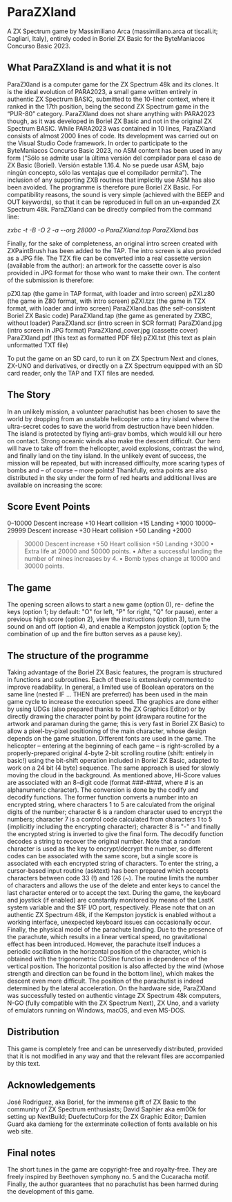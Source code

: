 ParaZXland
==========  
A ZX Spectrum game by Massimiliano Arca (massimiliano.arca _at_ tiscali.it; Cagliari, Italy), 
entirely coded in Boriel ZX Basic for the ByteManiacos Concurso Basic 2023.

 
What ParaZXland is and what it is not
-------------------------------------
ParaZXland is a computer game for the ZX Spectrum 48k and its clones. 
It is the ideal evolution of PARA2023, a small game written entirely in 
authentic ZX Spectrum BASIC, submitted to the 10-liner context, where it
ranked in the 17th position, being the second ZX Spectrum game in the 
“PUR-80” category. ParaZXland does not share anything with PARA2023 
though, as it was developed in Boriel ZX Basic and not in the original 
ZX Spectrum BASIC. While PARA2023 was contained in 10 lines, ParaZXland
consists of almost 2000 lines of code. Its development was carried 
out on the Visual Studio Code framework. In order to participate to the
ByteManiacos Concurso Basic 2023, no ASM content has been used in any 
form (“Sólo se admite usar la última versión del compilador para el 
caso de ZX Basic (Boriel). Versión estable 1.16.4. No se puede usar 
ASM, bajo ningún concepto, sólo las ventajas que el compilador 
permita”). The inclusion of any supporting ZXB routines that implicitly
use ASM has also been avoided. The programme is therefore pure Boriel
ZX Basic. For compatibility reasons, the sound is very simple (achieved
with the BEEP and OUT keywords), so that it can be reproduced in full 
on an un-expanded ZX Spectrum 48k. ParaZXland can be directly compiled
from the command line:

_zxbc -t -B -O 2 -a --org 28000 -o ParaZXland.tap ParaZXland.bas_
 
Finally, for the sake of completeness, an original intro screen
created with ZXPaintBrush has been added to the TAP. The intro screen
is also provided as a JPG file. The TZX file can be converted into a
real cassette version (available from the author): an artwork for the
cassette cover is also provided in JPG format for those who want to
make their own.
The content of the submission is therefore: 

pZXl.tap 		(the game in TAP format, with loader and intro screen)
pZXl.z80		(the game in Z80 format, with intro screen)
pZXl.tzx		(the game in TZX format, with loader and intro screen)
ParaZXland.bas		(the self-consistent Boriel ZX Basic code)
ParaZXland.tap		(the game as generated by ZXBC, without loader)
ParaZXland.scr		(intro screen in SCR format)
ParaZXland.jpg		(intro screen in JPG format)
ParaZXland_cover.jpg	(cassette cover)
ParaZXland.pdf		(this text as formatted PDF file)
pZXl.txt		(this text as plain unformatted TXT file)

To put the game on an SD card, to run it on ZX Spectrum Next and
clones, ZX-UNO and derivatives, or directly on a ZX Spectrum equipped
with an SD card reader, only the TAP and TXT files are needed.


The Story
---------
In an unlikely mission, a volunteer parachutist has been chosen to
save the world by dropping from an unstable helicopter onto a tiny
island where the ultra-secret codes to save the world from
destruction have been hidden. The island is protected by flying
anti-grav bombs, which would kill our hero on contact. Strong oceanic
winds also make the descent difficult. Our hero will have to take off
from the helicopter, avoid explosions, contrast the wind, and finally
land on the tiny island.
In the unlikely event of success, the mission will be repeated, but with
increased difficulty, more scaring types of bombs and – of course – more
points! 
Thankfully, extra points are also distributed in the sky under the form 
of red hearts and additional lives are available on increasing the score:

Score		Event			Points
-----------------------------------------------
0–10000		Descent increase	+10
		Heart collision		+15
		Landing			+1000
10000–29999	Descent increase	+30
		Heart collision		+50
		Landing			+2000
>30000		Descent increase	+50
		Heart collision		+50
		Landing			+3000
•	Extra life at 20000 and 50000 points.
•	After a successful landing the number of mines increases
	by 4.
•	Bomb types change at 10000 and 30000 points.


The game
--------
The opening screen allows to start a new game (option 0), re-
define the keys (option 1; by default: "O" for left, "P" for 
right, "Q" for pause), enter a previous high score (option 2), 
view the instructions (option 3), turn the sound on and off 
(option 4), and enable a Kempston joystick (option 5; the combination
of up and the fire button serves as a pause key).


The structure of the programme
------------------------------
Taking advantage of the Boriel ZX Basic features, the program is
 structured in functions and subroutines. Each of these is 
extensively commented to improve readability.
In general, a limited use of Boolean operators on the same line 
(nested IF ... THEN are preferred) has been used in the main 
game cycle to increase the execution speed. 
The graphics are done either by using UDGs (also prepared 
thanks to the ZX Graphics Editor) or by directly drawing the 
character point by point (drawpara routine for the artwork 
and paraman during the game; this is very fast in Boriel 
ZX Basic) to allow a pixel-by-pixel positioning of the main
character, whose design depends on the game situation. 
Different fonts are used in the game. 
The helicopter – entering at the beginning of each game – 
is right-scrolled by a properly-prepared original 4-byte 
2-bit scrolling routine (shift: entirely in basic!) using 
the bit-shift operation included in Boriel ZX Basic, adapted 
to work on a 24 bit (4 byte) sequence. The same approach 
is used for slowly moving the cloud in the background.
As mentioned above, Hi-Score values are associated with an 
8-digit code (format ###-####, where # is an alphanumeric 
character). The conversion is done by the codify and decodify 
functions. The former function converts a number into an 
encrypted string, where characters 1 to 5 are calculated from 
the original digits of the number; character 6 is a random 
character used to encrypt the numbers; character 7 is a 
control code calculated from characters 1 to 5 (implicitly 
including the encrypting character); character 8 is "-" 
and finally the encrypted string is inverted to give the 
final form. The decodify function decodes a string to 
recover the original number. Note that a random character 
is used as the key to encrypt/decrypt the number, so 
different codes can be associated with the same score, but 
a single score is associated with each encrypted string of
characters. To enter the string, a cursor-based input 
routine (asktext) has been prepared which accepts characters 
between code 33 (!) and 126 (~). The routine limits the 
number of characters and allows the use of the delete and 
enter keys to cancel the last character entered or to 
accept the text.
During the game, the keyboard and joystick (if enabled) 
are constantly monitored by means of the LastK system 
variable and the $1F I/O port, respectively. Please note 
that on an authentic ZX Spectrum 48k, if the Kempston 
joystick is enabled without a working interface, unexpected
 keyboard issues can occasionally occur.
Finally, the physical model of the parachute landing. Due to 
the presence of the parachute, which results in a linear 
vertical speed, no gravitational effect has been introduced. 
However, the parachute itself induces a periodic oscillation
 in the horizontal position of the character, which is 
obtained with the trigonometric COSine function in dependence
 of the vertical position. The horizontal position is also 
affected by the wind (whose strength and direction can be found
in the bottom line), which makes the descent even more 
difficult. The position of the parachutist is indeed determined
by the lateral acceleration.
On the hardware side, ParaZXland was successfully tested on 
authentic vintage ZX Spectrum 48k computers, N-GO (fully 
compatible with the ZX Spectrum Next), ZX Uno, and a 
variety of emulators running on Windows, macOS, and even MS-DOS. 


Distribution
------------
This game is completely free and can be unreservedly distributed, 
provided that it is not modified in any way and that the relevant
files are accompanied by this text.
 

Acknowledgements
----------------
José Rodriguez, aka Boriel, for the immense gift of ZX Basic to the 
community of ZX Spectrum enthusiasts; David Saphier aka em00k for setting 
up NextBuild; DuefectuCorp for the ZX Graphic Editor; Damien Guard aka 
damieng for the exterminate collection of fonts available on his 
web site.


Final notes
-----------
The short tunes in the game are copyright-free and royalty-free. 
They are freely inspired by Beethoven symphony no. 5 and the 
Cucaracha motif. 
Finally, the author guarantees that no parachutist has been harmed
during the development of this game. 
